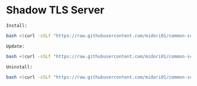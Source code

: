 # Shadow TLS Server
`Install:`
```bash
bash <(curl -sSLf "https://raw.githubusercontent.com/midori01/common-scripts/main/shadow-tls/install.sh")
```
`Update:`
```bash
bash <(curl -sSLf "https://raw.githubusercontent.com/midori01/common-scripts/main/shadow-tls/install.sh") update
```
`Uninstall:`
```bash
bash <(curl -sSLf "https://raw.githubusercontent.com/midori01/common-scripts/main/shadow-tls/install.sh") uninstall
```
